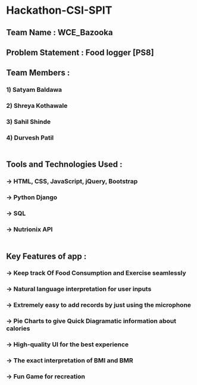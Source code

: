 # Hackathon-CSI-SPIT<br/>
## Team Name : WCE_Bazooka<br/>
## Problem Statement : Food logger [PS8]<br/>

## Team Members : 
### 1) Satyam Baldawa
### 2) Shreya Kothawale
### 3) Sahil Shinde
### 4) Durvesh Patil<br/><br/>

## Tools and Technologies Used : 
### -> HTML, CSS, JavaScript, jQuery, Bootstrap
### -> Python Django
### -> SQL
### -> Nutrionix API<br/><br/>

## Key Features of app : 
### -> Keep track Of Food Consumption and Exercise seamlessly
### -> Natural language interpretation for user inputs
### -> Extremely easy to add records by just using the microphone
### -> Pie Charts to give Quick Diagramatic information about calories
### -> High-quality UI for the best experience
### -> The exact interpretation of BMI and BMR
### -> Fun Game for recreation


